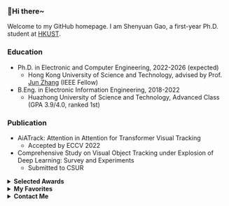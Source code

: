 ###  :wave:Hi there~

Welcome to my GitHub homepage. I am Shenyuan Gao, a first-year Ph.D. student at [HKUST](https://hkust.edu.hk/).

### Education

- Ph.D. in Electronic and Computer Engineering, 2022-2026 (expected)
  - Hong Kong University of Science and Technology, advised by Prof. [Jun Zhang](https://eejzhang.people.ust.hk/) (IEEE Fellow)
- B.Eng. in Electronic Information Engineering, 2018-2022
  - Huazhong University of Science and Technology, Advanced Class (GPA 3.9/4.0, ranked 1st)

### Publication

- AiATrack: Attention in Attention for Transformer Visual Tracking
  - Accepted by ECCV 2022
- Comprehensive Study on Visual Object Tracking under Explosion of Deep Learning: Survey and Experiments
  - Submitted to CSUR

<details>
    <summary><b>Selected Awards</b></summary>
    <ul>
        <li><a href='https://fytgs.hkust.edu.hk/admissions/Admission-to-Hong-Kong-Campus/submitting-an-application/scholarships-and-fees#redbird' target='_blank'>RedBird PhD Scholarship</a></li>
        <li><a href='https://fytgs.hkust.edu.hk/admissions/Admission-to-Hong-Kong-Campus/submitting-an-application/scholarships-and-fees#pgs' target='_blank'>Postgraduate Scholarship</a></li>
        <li>Outstanding Graduate</li>
        <li>Outstanding Graduation Thesis</li>
        <li>Outstanding Undergraduate in Terms of Academic Performance</li>
        <li>National Scholarship</li>
    </ul>
</details>
<details>
    <summary><b>My Favorites</b></summary>
    <ul>
        <li>Comics: <a href='https://en.wikipedia.org/wiki/One_Piece' target='_blank'>One Piece</a></li>
        <li>Game: <a href='https://en.wikipedia.org/wiki/One_Piece' target='_blank'>Total War: Three Kingdoms</a></li>
        <li>TV Series: <a href='https://www.youtube.com/playlist?list=PLzfNoYeTnhXKDvhE2W-pipvdTiT5KqNkD' target='_blank'>The Advisors Alliance</a> and <a href='https://www.youtube.com/playlist?list=PLzfNoYeTnhXLc6_fPvMoVjeuChEnwO3bQ' target='_blank'>Growling Tiger, Roaring Dragon</a></li>
    </ul>
</details>
<details>
    <summary><b>Contact Me</b></summary>
    <ul>
        <li>Mail: <a href='mailto:sygao@connect.ust.hk' target='_blank'>sygao@connect.ust.hk</a>, <a href='mailto:shenyuangao@gmail.com' target='_blank'>shenyuangao@gmail.com</a></li>
        <li>WeChat: <a href='https://gsy00517.github.io/about/index/Wechat.JPG' target='_blank'>gsycm0517</a></li>
        <li>QQ: <a href='https://gsy00517.github.io/about/index/QQ.JPG' target='_blank'>917547962</a></li>
    </ul>
</details>

